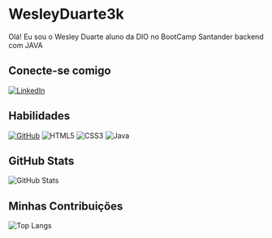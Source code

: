 # WesleyDuarte3k
Olá! Eu sou o Wesley Duarte aluno da DIO no BootCamp Santander backend com JAVA

## Conecte-se comigo
[![LinkedIn](https://img.shields.io/badge/LinkedIn-0077B5?style=for-the-badge&logo=linkedin&logoColor=white)](https://www.linkedin.com/in/SEUUSERNAME/)


## Habilidades
[![GitHub](https://img.shields.io/badge/GitHub-100000?style=for-the-badge&logo=github&logoColor=white)](https://github.com/wesleyduarte3k) 
![HTML5](https://img.shields.io/badge/HTML5-E34F26?style=for-the-badge&logo=html5&logoColor=white)
![CSS3](https://img.shields.io/badge/CSS3-1572B6?style=for-the-badge&logo=css3&logoColor=white)
![Java](https://img.shields.io/badge/java-%23ED8B00.svg?style=for-the-badge&logo=openjdk&logoColor=white)

## GitHub Stats
![GitHub Stats](https://github-readme-stats.vercel.app/api?username=wesleyduarte3k&theme=transparent&bg_color=cfdde1&border_color=43EAF0&show_icons=true&icon_color=#43EAF0&title_color=E94D5F&text_color=FFF)

## Minhas Contribuições
![Top Langs](https://github-readme-stats-git-masterrstaa-rickstaa.vercel.app/api/top-langs/?username=wesleyduarte3k&bg_color=000&border_color=30A3DC&title_color=E94D5F&text_color=FFF)
